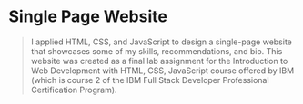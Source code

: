 # Single Page Website

> I applied HTML, CSS, and JavaScript to design a single-page website that showcases some of my skills, recommendations, and bio. 
  This website was created as a final lab assignment for the Introduction to Web Development with HTML, CSS, JavaScript course offered by IBM 
  (which is course 2 of the IBM Full Stack Developer Professional Certification Program).